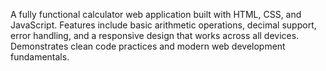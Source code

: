 A fully functional calculator web application built with HTML, CSS, and JavaScript. Features include basic arithmetic operations, decimal support, error handling, and a responsive design that works across all devices. Demonstrates clean code practices and modern web development fundamentals.
